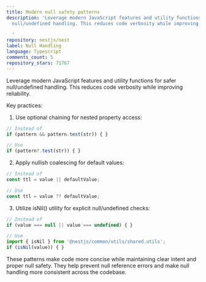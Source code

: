 ```yaml
---
title: Modern null safety patterns
description: 'Leverage modern JavaScript features and utility functions for safer
  null/undefined handling. This reduces code verbosity while improving reliability.

  '
repository: nestjs/nest
label: Null Handling
language: Typescript
comments_count: 5
repository_stars: 71767
---
```


Leverage modern JavaScript features and utility functions for safer null/undefined handling. This reduces code verbosity while improving reliability.

Key practices:

1. Use optional chaining for nested property access:
```typescript
// Instead of
if (pattern && pattern.test(str)) { }

// Use
if (pattern?.test(str)) { }
```

2. Apply nullish coalescing for default values:
```typescript
// Instead of
const ttl = value || defaultValue;

// Use
const ttl = value ?? defaultValue;
```

3. Utilize isNil() utility for explicit null/undefined checks:
```typescript
// Instead of
if (value === null || value === undefined) { }

// Use
import { isNil } from '@nestjs/common/utils/shared.utils';
if (isNil(value)) { }
```

These patterns make code more concise while maintaining clear intent and proper null safety. They help prevent null reference errors and make null handling more consistent across the codebase.